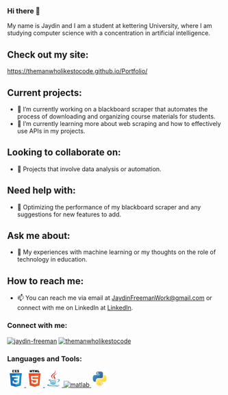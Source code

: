 ### Hi there 👋 

My name is Jaydin and I am a student at kettering University, where I am studying computer science with a concentration in artificial intelligence.

## Check out my site:
https://themanwholikestocode.github.io/Portfolio/

## Current projects:
- 🔭 I’m currently working on a blackboard scraper that automates the process of downloading and organizing course materials for students.
- 🌱 I’m currently learning more about web scraping and how to effectively use APIs in my projects.

## Looking to collaborate on:
- 👯 Projects that involve data analysis or automation.

## Need help with:
- 🤔 Optimizing the performance of my blackboard scraper and any suggestions for new features to add.

## Ask me about:
- 💬 My experiences with machine learning or my thoughts on the role of technology in education.

## How to reach me:
- 📫 You can reach me via email at JaydinFreemanWork@gmail.com or connect with me on LinkedIn at [LinkedIn](https://www.linkedin.com/in/jaydin-freeman/).

<h3 align="left">Connect with me:</h3>
<p align="left">
<a href="https://linkedin.com/in/jaydin-freeman" target="blank"><img align="center" src="https://raw.githubusercontent.com/rahuldkjain/github-profile-readme-generator/master/src/images/icons/Social/linked-in-alt.svg" alt="jaydin-freeman" height="30" width="40" /></a>
<a href="https://www.leetcode.com/themanwholikestocode" target="blank"><img align="center" src="https://raw.githubusercontent.com/rahuldkjain/github-profile-readme-generator/master/src/images/icons/Social/leet-code.svg" alt="themanwholikestocode" height="30" width="40" /></a>
</p>

<h3 align="left">Languages and Tools:</h3>
<p align="left"> <a href="https://www.w3schools.com/css/" target="_blank" rel="noreferrer"> <img src="https://raw.githubusercontent.com/devicons/devicon/master/icons/css3/css3-original-wordmark.svg" alt="css3" width="40" height="40"/> </a> <a href="https://www.w3.org/html/" target="_blank" rel="noreferrer"> <img src="https://raw.githubusercontent.com/devicons/devicon/master/icons/html5/html5-original-wordmark.svg" alt="html5" width="40" height="40"/> </a> <a href="https://www.java.com" target="_blank" rel="noreferrer"> <img src="https://raw.githubusercontent.com/devicons/devicon/master/icons/java/java-original.svg" alt="java" width="40" height="40"/> </a> <a href="https://www.mathworks.com/" target="_blank" rel="noreferrer"> <img src="https://upload.wikimedia.org/wikipedia/commons/2/21/Matlab_Logo.png" alt="matlab" width="40" height="40"/> </a> <a href="https://www.python.org" target="_blank" rel="noreferrer"> <img src="https://raw.githubusercontent.com/devicons/devicon/master/icons/python/python-original.svg" alt="python" width="40" height="40"/> </a> </p>
